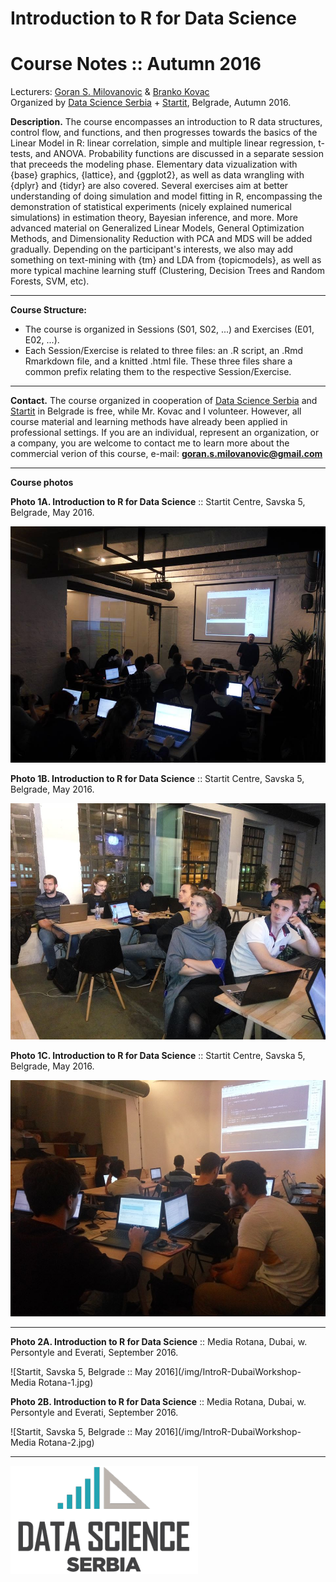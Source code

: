 # Introduction to R for Data Science
# Course Notes :: Autumn 2016

Lecturers: [Goran S. Milovanovic](http://www.exactness.net/) &amp; [Branko Kovac](https://www.linkedin.com/in/kovacbranko)  
Organized by [Data Science Serbia](www.datascience.rs) + [Startit](www.en.startit.rs), Belgrade, Autumn 2016.

**Description.** The course encompasses an introduction to R data structures, control flow, and functions, and then progresses towards the basics of the Linear Model in R: linear correlation, simple and multiple linear regression, t-tests, and ANOVA. Probability functions are discussed in a separate session that preceeds the modeling phase. Elementary data vizualization with {base} graphics, {lattice}, and {ggplot2}, as well as data wrangling with {dplyr} and {tidyr} are also covered. Several exercises aim at better understanding of doing simulation and model fitting in R, encompassing the demonstration of statistical experiments (nicely explained numerical simulations) in estimation theory, Bayesian inference, and more. More advanced material on Generalized Linear Models, General Optimization Methods, and Dimensionality Reduction with PCA and MDS will be added gradually. Depending on the participant's interests, we also may add something on text-mining with {tm} and LDA from {topicmodels}, as well as more typical machine learning stuff (Clustering, Decision Trees and Random Forests, SVM, etc).

------

**Course Structure:**

+ The course is organized in Sessions (S01, S02, ...) and Exercises (E01, E02, ...).
+ Each Session/Exercise is related to three files: an .R script, an .Rmd Rmarkdown file, and a knitted .html file. These three files share a common prefix relating them to the respective Session/Exercise.

------

**Contact.** The course organized in cooperation of [Data Science Serbia](www.datascience.rs) and [Startit](www.en.startit.rs) in Belgrade is free, while Mr. Kovac and I volunteer. However, all course material and learning methods have already been applied in professional settings. If you are an individual, represent an organization, or a company, you are welcome to contact me to learn more about the commercial verion of this course, e-mail: **goran.s.milovanovic@gmail.com** 

------

**Course photos**

**Photo 1A. Introduction to R for Data Science** :: Startit Centre, Savska 5, Belgrade, May 2016.

![Startit, Savska 5, Belgrade :: May 2016](/img/IntroR-Startit-1.jpg)

**Photo 1B. Introduction to R for Data Science** :: Startit Centre, Savska 5, Belgrade, May 2016.

![Startit, Savska 5, Belgrade :: May 2016](/img/IntroR-Startit-2.jpg)

**Photo 1C. Introduction to R for Data Science** :: Startit Centre, Savska 5, Belgrade, May 2016.

![Startit, Savska 5, Belgrade :: May 2016](/img/IntroR-Startit-3.jpg)

------

**Photo 2A. Introduction to R for Data Science** :: Media Rotana, Dubai, w. Persontyle and Everati, September 2016.

![Startit, Savska 5, Belgrade :: May 2016](/img/IntroR-DubaiWorkshop-Media Rotana-1.jpg)

**Photo 2B. Introduction to R for Data Science** :: Media Rotana, Dubai, w. Persontyle and Everati, September 2016.

![Startit, Savska 5, Belgrade :: May 2016](/img/IntroR-DubaiWorkshop-Media Rotana-2.jpg)

------
![Data Science Serbia](/img/DataScienceSerbiaLogo.png)


